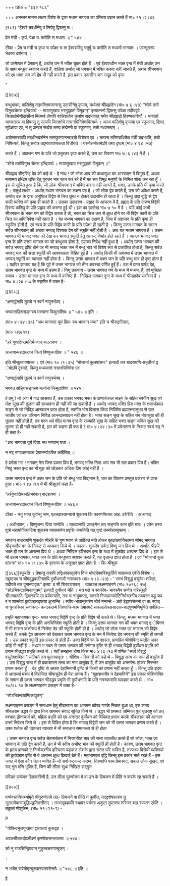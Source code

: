 +++
title = "३३२ १८६"

+++
अनन्तर मानस लक्षण विशेष के द्वारा मध्यम भागवत का परिचय प्रदान करते हैं भा० ११।२।४६ 

(१८९) "ईश्वरे तदधीनेषु व लियेषु द्विषत्सु च । 

प्रेम मंत्री - कृपं. पेक्षा यः करोति स मध्यमः ॥ " ५४४ । 

टीका - प्रेम च मंत्री च कृपा च उपेक्षा च ता ईश्वरादिषु चतुर्षु यः करोति स मध्यमो भागवतः । एवम्भूतस्य भेदस्य दर्शनात् । 

जो परमेश्वर में प्रेमवान् हैं, अर्थात् उन में भक्ति युक्त होते हैं । एवं ईश्वराधीन भक्त वृन्द में मंत्री अर्थात् उन के साथ बन्धुता स्थापन करते हैं, वालिश अर्थात् जो भगवान् में भक्ति करना नहीं जानते हैं, अथच श्रीभगवान् को एवं भक्त जन को द्वेष भी नहीं करते हैं. इस प्रकार उदासीन जन समूह को कृपा 



" 

[[३६७]]

बन्धुभावम्, वालिशेषु तद्भक्तिमजानत्सु उदासीनेषु कृपाम, यथोक्तं श्रीप्रह्लादेन (भा० ७ ६।४३) “शोचे ततो विमुखचेतस इन्द्रियार्थ -- मायासुखाय भरमुद्वहतो विमूढान्" इत्यात्मनो द्विषत्सु उपेक्षा तदीयद्वषे चित्ताक्षोभेणौदासीन्य मित्यर्थः तेष्वपि वालिशत्वेन कृपांश सद्भावात् यथैव श्रीप्रह्लादो हिरण्यकशिपौ । भगवतो भागवतस्य वा द्विषत्सु तु सत्यपि चित्तक्षोभे तत्रानभिनिवेशमित्यर्थः । अस्य वालिशेषु कृपाया एव स्फुरणम्, द्विषत् सूपेक्षाया एव, न तु प्राग्वत् सर्व्वत्र तस्य तत्प्रेम्णो वा स्फुरणम्, ततो मध्यमत्वम् । 

अयोत्तमस्यापि तदधीनदर्शनेन तत्स्फुरणानन्दादयो विशेषत एव । ततश्च तस्मिन्नधिकैव मंत्री यद्भवति, तन्नो निषिध्यते, किन्तु सर्व्वत्र तद्द्भावावश्यकता विधीयते । परमोत्तमोत्तमेऽपि तथा दृष्टम् (भा० ४ २४।५७) 

करते हैं । अज्ञजन गण के प्रति जो प्रचुरतर कृपा करते हैं, उस का विवरण भा० ७।६।४३ में है । 

"शोचे ततोविमुख चेतस इन्द्रियार्थ । मायासुखाय भरमुद्वहतो विमूढान् ॥" 

श्रीप्रह्लाद श्रीनृसिंह देव को कहे थे - हे नाथ ! जो लोक आप की कथासुधा का आस्वादन में विमुख हैं, अथच मायामय इन्द्रिय तृप्ति हेतु गुरुतर भार वहन कर रहे हैं मैं यह सब विमूढ़ मनुष्यों के निमित्त शोक कर रहा हूँ । इस से सूचित हुआ है कि, जो लोक श्रीभगवान् में भक्ति करना नहीं जानते हैं, भक्त, उनके प्रति भी कृपा करते हैं । चतुर्थ लक्षण - अर्थात् मध्यम भागवत का लक्षण यह है । जो लोक द्वेष करते हैं, उस को अपेक्षा करते हैं, अर्थात् उस के द्वारा अनुष्ठित विद्वेष से चित्त क्षुब्ध न होकर उदासीन ही रहता है । किन्तु अज्ञ बुद्धि से द्वेष कारी व्यक्ति को कृपा ही करते हैं । उसका उदाहरण - प्रह्लाद के आचरण में है, प्रह्लाद के प्रति दारुण विद्वेषी हिरण्य कशिपु के प्रति प्रह्लाद की करुणा हुई थी। इस का उल्लेख भा० ७ १० में है । यदि कोई कभी श्रीभगवान के भक्त गण को विद्वेष करता है तो, भक्त का चित्त उस से क्षुब्ध होने पर भी विद्वेष कारी के प्रति चित्त का अभिनिवेश नहीं रहता है । यह मध्यम भागवत का लक्षण है, जिस में अज्ञजन के प्रति कृपा ही स्फुरित होती है, एवं स्वयं के प्रति विद्वेष कारी के प्रति उपेक्षा ही रहती है । किन्तु उत्तम भागवत के समान सर्वत्र श्रीभगवान् की अथवा भगवद् विषयक प्रेम की स्फूति नहीं होती है । अतः यह मध्यम भागवत हैं । उत्तम भागवत भी भगवद् भक्त को देख कर भगवत् स्फूर्ति हेतु आनन्द विभोर होते रहते हैं । अतएव भगवद् भक्त वृन्द के प्रति उत्तम भागवत का जो बन्धुभाव होता है, उसका निषेध नहीं हुआ है । अर्थात् उत्तम भागवत की सर्वत्र भगवद् दृष्टि होने पर भी भगवद् भक्त जन में बन्धु भाव भी विशेष रूप से प्रकाशित होता है, किन्तु सर्वत्र भगवद् भाव की सत्ता स्फूर्ति की आवश्यकता विहित हुई है । अर्थात् किसी भी अवस्था में उत्तम भागवत में भगवत् स्फूर्ति का व्याघात नहीं होता है । किन्तु उत्तम भागवत में भक्त जन के प्रति बन्धु भाव ही दृष्ट होता है । यहाँपर ज्ञातव्य यह है कि पूर्व में उत्तम भागवत को तीन अवस्था वर्णित हुईं हैं। उस में प्राप्त पार्षद देह, उत्तम भागवत वृन्द के मध्य में उत्तम है। निघू तकषाय - उत्तम भागवत गण के मध्य में मध्यम, हैं, एवं मूच्छित कषाय - उत्तम भागवत वृन्द के मध्य में कनिष्ट हैं। निखिल भागवत दृन्द के मध्य में श्रीमहादेव सर्वोत्तम हैं । भा० ४।२४।५७ के रुद्रगीत में उक्त है- 

[[३६८]] 

"क्षणार्द्धनापि तुलये न स्वर्गं नापुनर्भवम् । 



भगवत्सङ्गिसङ्गस्य मत्त्यानां किमुताशिषः ॥ ” ५४५ ॥ इति । 

(भा० ४।२४।३०) "अथ भागवता यूयं प्रियाः स्थ भगवान् यथा" इति च श्रीरुद्रगीतात्, 

(भा० १/७/११) 

"हरे गुणाक्षिप्तमतिर्भगवान् बादरायणः । 

अध्यगान्महदाख्यानं नित्यं विष्णुजनप्रियः ॥ " ५४६ ॥ 

इति श्रीसूतवाक्याच्च । एवं (भा० १०।१।३५) “भोजानां कुलपांसनः" इत्यादौ तत्र बादरायणि-प्रभृतीनां द्व ेषोऽपि दृश्यते, किन्तु मध्यमानां नत्रानभिनिवेश एव 

"क्षणार्द्धनापि तुलये न स्वर्गं नापुनर्भवम् । 

भगवत् सङ्गिसङ्गस्य मर्त्यानां किमुताशिषः ॥ ५४५॥ 

हे प्रभु ! जो आप में गाढ़ आसक्त हैं, उस प्रकार भगवद् भक्त के क्षणार्धकाल सङ्ग के सहित स्वर्गीय सुख एवं मोक्ष सुख की तुलना की सम्भावना ही नहीं की जा सकती है । अर्थात् भगवद् भक्ति प्रिय भक्त के क्षणार्धकाल सङ्ग से जो निविड़ आस्वादन प्राप्त होता है, स्वर्गीय भोग विलास किंवा निर्विशेष ब्रह्मानन्दानुभव से उस जातीय एवं उस परिमाण निविड़ आनन्दास्वादन नहीं होता है। भक्त सङ्ग सुख के सहित जब मोक्षसुख की ही तुलना नहीं होती है, तब मरण धर्म शील मानव वृन्द के राज्यादि सुख के सहित भक्त सङ्ग जनित सुख की तुलना हो ही नहीं सकती है, इस को कहना ही क्या है ? भा० ४।२४।३० में प्रचेतागण के निकट स्वयं रुद्र ने ही कहा है- 

"अथ भागवता यूयं प्रियाः स्थ भगवान् यथा । 

न मद् भागवतानाञ्च प्रेयानन्योऽस्ति कर्हिचित् ॥ 

हे प्रचेता गण ! भगवान् मेरा जिस प्रकार प्रिय हैं, भगवद् भक्ति निष्ठ आप सब भी उस प्रकार प्रिय हैं। भक्ति निष्ठु भक्त वृन्द का भी मुझ को छोड़कर अधिक प्रिय कोई नहीं हैं । 

उत्तम भागवत वृन्द में उक्त जन के प्रति जो बन्धु भाव विद्यमान है, उस का विवरण प्रस्तुत प्रकरण से प्राप्त हुआ। भा० १।७।११ में भी श्रीसूतने कहा है- 

“हरेर्गुणाक्षिप्तमतिर्भगवान् बादरायणः । 

अध्यगान्महदाख्यानं नित्यं विष्णुजनप्रियः ॥ ५४६॥ 

टीका - ननु भक्त कुर्वन्तु नाम, एतच्छास्त्राभ्यासे शुकस्य किं कारणमित्यत आह. हरेरिति । अध्यगाद् 

। अधीतवान् । विष्णुजनाः प्रिया यस्येति । व्यख्यानादि प्रसङ्गेन तत् सङ्गति काम इति भावः । एतेन तस्य पुत्रो महायोगीत्यादिना शुकस्य व्याख्यानेन प्रवृत्तिः कथमिति यत् पृष्टं तस्योत्तरमुक्तम् । 

भगवान् बाउरायणि शुकदेव श्रीहरि के गुण श्रवण से आक्षिप्त मति होकर बृहदाख्यायिकामय श्रीमद् भागवत श्रीकृष्णद्वैपायन के निकट से अध्ययन किये थे । कारण- शुकदेव सर्वदा विष्णु जन प्रिय थे । अर्थात् श्रीहरि भक्त ही उन के अत्यन्त प्रिय थे । अथवा निखिल हरिभक्त वृन्द के मध्य में शुकदेव अत्यन्त प्रिय थे । इस से भी उत्तम भागवत, भक्त जन के प्रति बन्धुभाव स्थापन करते हैं, यह वृत्तान्त ज्ञात होता है । एवं "भोजानां कुल पांसनः” भा० १०।१।३५ के वृत्तान्त के अनुसार ज्ञात होता है । कि-श्रीशुक

[[३६६]]स्फुरति । तेषान्तु तत्रापि तद्विधशास्तृत्वेन निज भोष्टदेवपरिस्फूर्तिर्न व्याहन्यत एवेति विशेषः । तद्दृष्टयव च श्रीमदुद्धवादीनामपि दुर्योधनादौ नमस्कारः (भा० ४।३।२३) - ' सत्त्वं विशुद्धं वसुदेव-शब्दितं, यदीयते तत्र पुमानपावृतः" इत्या' द श्री शिववावयवत् । उक्तञ्च लक्ष्मणाहरणे (भा० १०१६८ १७) "सोऽभिवन्द्याम्बिकापुत्रम्" इत्यादौ दुर्योधनं चेति । यत्र पक्षे च स्वकीय- भावस्यैव सर्व्वत्र परिस्फूर्तेः श्रीभगवदादि-द्विषत्स्वपि सा पर्यवस्यति, तत्र च नायुक्तता, यतस्ते निजप्राणकोटिनिर्मञ्छनीय तच्चरण पडू जप र ग शास्तेषां दुर्व्यवहारदृष्टया क्षुभ्यन्ति । स्वीय-भावानुसारेण त्वेवं मन्यन्ते - अहो ईदृशश्चेतनो वा कः स्याद् यः पुनरस्मिन् सर्वानन्द- कन्दकदम्बे निरुपाधि-परम प्रेमास्पदे सकललोकप्रसादक-सद्गुणमणिभूषिते सर्वहित-- 

प्रभृति महाभागवत वृन्द- भक्त भगवद् विद्वेषि वृन्द के प्रति विद्वेष भी करते थे। किन्तु, मध्यम भागवत में भक्त भगवद् विद्वेषि वृन्द के प्रति अनभिनिवेश स्फूति होती है । किन्तु उत्तम भागवत गण की भक्त भगवद् द्व ेषिगण में भी शासन कर्त्तारूप में निजेष्ट देव की स्फूत्ति होती ही है । अर्थात् जो लोक भक्त एवं भगवान् को विद्वेष करते हैं, उनके द्वेष आचरण को देखकर उत्तम भागवत वृन्द के मन में निजेष्ट देव भगवान् की स्मृति ही जगती है । उस प्रकार स्फूर्ति इस प्रकार से होती है- उक्त विद्वेषिगण के शास्ता, प्राणप्रिय श्रीगोविन्द व्यतीत अपर कोई भी नहीं हैं । मध्यम भ गवत से उत्तम भागवत की मनोगत दृष्टि से ही भगवद् विद्वेषी दुर्योधन प्रभृति को प्रणाम श्रीउद्धव प्रभृति करते थे । यहाँ समझना होगा किस भा० ४।३।१३ में वर्णित "सत्वं विशुद्धं वसुदेवशब्दितं " यदीयते तत्र पुमानपावृतः । श्रीशिव - शिवानी को कहे थे – विशुद्ध सत्त्व का नाम ही वसुदेव है । उस विशुद्ध सत्व में ही प्रकाशमान तत्त्व का नाम वासुदेव है, मैं उन वासुदेव को अन्तर्मनाः होकर निरन्तर प्रणाम करता हूँ । देह दृष्टि से अथवा देहाभिमानी दृष्टि से किसी को प्रणाम नहीं करता हूँ । किन्तु प्रति हृदय में अन्तर्य्या मरूप में विराजित श्रीवासुदेव ही मेरा प्रणम्य हैं। "गुहाशयायैव न देहमानिने" इस प्रकार श्रीशिवोक्ति के समान ही उत्तम भागवत श्रीउद्धव प्रभृति भी दुर्योधनादि के प्रति नमस्कारादि व्यवहार करते थे । भा० १०/६८ १७ के लक्ष्मणाहरण प्रसङ्ग में उक्त है- 

"सोऽभिवन्दयाम्बिकापुत्रम्" 


लक्ष्मणाहरण प्रसङ्ग में समाधान हेतु श्रीबलराम का आगमन कौरव गणके निकट हुआ था, इस समय श्रीबलराम उद्धव के द्वारा निज आगमन संवाद सूचित किये थे । उद्धव भी प्रथमतः अम्बिका पुत्र धृतराष्ट्र को तत् पश्चात् द्रोणाचार्य को, बह्निक प्रभृति को एवं अनन्तर दुर्योधन को विधिवत् प्रणाम करके श्रीबलराम की आगमन वार्त्ता निवेदन किये थे । इस से विदित होता है कि भगवद् विद्वेषी जन को भी उत्तम भागवत प्रणाम करते हैं । उक्त श्लोक की पक्षान्तर व्याख्या में भी समाधान समानरूप से ही होता 

। उत्तम भागवत वृन्द सर्वत्र चेतनाचेतन में निजाभीष्ट भाव की सत्ता उपलब्धि करते हैं जो लोक, भक्त एव भगवान् के प्रति द्वेष करते हैं, उन में भी स्वीय अभीष्ट भाव की स्फूर्ति ही होती है। कारण, उत्तम भागवत वृन्द के हृदय प्राणको ट निर्म्मञ्छनीय हरिचरण पङ्कज लेशके द्वारा सतत परि भावित हैं, तज्जभ्य विरोधी व्यक्तियों की दुर्व्यवहार दृष्टि से वे अत्यन्त क्षुब्ध दिखाई देते हैं। महाभागवत वृद्धि किन्तु इस प्रकार भाते रहते हैं - इस जगत् में ऐसा कौन चेतन व्यक्ति हैं-जो सर्वानन्दकन्द कदम्ब, निरुपाधि परम प्रेमास्पद, सकल लोक सुखद, एवं सद् गुण मणि भूषित हैं, जिन की लीला सुधा निखिल सद्गुण 

मण्डित सर्वजन हितकारिणी है, उन लीला पुरुषोत्तम में वा उन के प्रियजन में प्रीति न करके रह सकते हैं । 

[[४००]] 



पर्य्यवसायिचर्थ्यामृते श्रीपुरुषोत्तमे तत्- प्रियजने वा प्रीति न कुर्वीत, तद्द्वशेषकारण तु सुतरामेवास्मबुद्धिपद्धतिमत्तीतम् । तस्माद्द्ब्रह्मादि स्थावर पर्यन्ता अदुष्टा दुष्टाश्च तस्मिन् बाढ़ रज्यन्त एवेति । तदुक्तं श्रीशुकेन, (भा० ११।२१-२) - 

P 

"गोविन्दभुजगुप्तायां द्वारवत्यां कुरूद्वह । 

अवात्सीन्नारदोऽभीक्ष्णं कृष्णोपासनलालसः ॥ ५४७॥ 

को नु राजन्निन्द्रियवान् मुकुन्दचरणाम्बुजम् । 

। 

न भजेत् सर्वतोमृत्युरुपास्यममरोत्तमैः ॥ "५४८ ॥ इति ॥ 

है 
